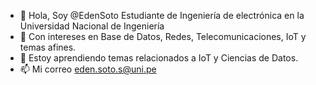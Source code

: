 - 👋 Hola, Soy @EdenSoto Estudiante de Ingeniería de electrónica en la Universidad Nacional de Ingeniería
- 👀 Con intereses en Base de Datos, Redes, Telecomunicaciones, IoT y temas afines.
- 🌱 Estoy aprendiendo temas relacionados a IoT y Ciencias de Datos. 
- 📫 Mi correo eden.soto.s@uni.pe


<!---
EdenSoto/EdenSoto is a ✨ special ✨ repository because its `README.md` (this file) appears on your GitHub profile.
You can click the Preview link to take a look at your changes.
--->
